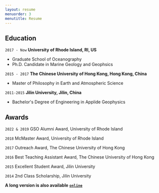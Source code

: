 ```yaml
---
layout: resume
menuorder: 3
menutitle: Resume
---
```


## Education

`2017 - Now`
__University of Rhode Island, RI, US__
- Graduate School of Oceanography
- Ph.D. Candidate in Marine Geology and Geophsics

`2015 - 2017`
__The Chinese University of Hong Kong, Hong Kong, China__
- Master of Philosophy in Earth and Atmospheric Science

`2011-2015`
__Jilin University, Jilin, China__
- Bachelor's Degree of Engineering in Applide Geophysics

## Awards
`2022 & 2019`
GSO Alumni Award, University of Rhode Island

`2018`
McMaster Award, University of Rhode Island

`2017`
Outreach Award, The Chinese University of Hong Kong

`2016`
Best Teaching Assistant Award, The Chinese University of Hong Kong

`2015`
Excellent Student Award, Jilin University

`2014`
2nd Class Scholarship, Jilin University


__A long version is also available__ [__`online`__](https://github.com/bing-he/bing-he.github.io/blob/main/my_pictures/Bing%20He_Resume.pdf)
 
<!-- ### Journals

`1994`
Article Title, Journal Title

`1994`
Article Title, Journal Title

### Books

`1994`
Book Title, Journal Title

`1994`
Book Title, Journal Title


## Presentations

`1994`
Presentation Title, Conference, <a href="https://MyWebsite.tld/presentation1">Link to Presentation</a>


## Occupation

`Current`
__Current Job Title__, Current Employer 

- Task
- Task

`1994-1996`
__Current Job Title__, Current Employer 

- Task
- Task-->

<!-- ### Footer

Last updated: May 2013 -->


